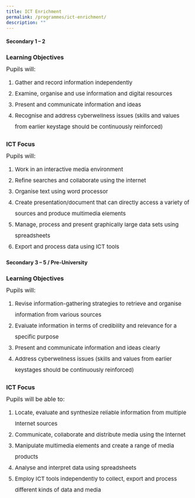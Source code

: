 ```yaml
---
title: ICT Enrichment
permalink: /programmes/ict-enrichment/
description: ""
---
```

<h4>Secondary 1 &ndash; 2</h4>

<p style="font-size:16px; line-height:2;"><strong>Learning Objectives<br /></strong>Pupils will:</p>

<ol style="margin-top:-10px">
<li style="font-size:15px; line-height:2;">Gather and record information independently</li>
<li style="font-size:15px; line-height:2;">Examine, organise and use information and digital resources</li>
<li style="font-size:15px; line-height:2;">Present and communicate information and ideas</li>
<li style="font-size:15px; line-height:2;">Recognise and address cyberwellness issues (skills and values from earlier keystage should be continuously reinforced)</li>
</ol>

<p style="font-size:16px; line-height:2;"><strong>ICT Focus<br /></strong>Pupils will:</p>

<ol style="margin-top:-10px;">
<li style="font-size:15px; line-height:2;">Work in an interactive media environment</li>
<li style="font-size:15px; line-height:2;">Refine searches and collaborate using the internet</li>
<li style="font-size:15px; line-height:2;">Organise text using word processor</li>
<li style="font-size:15px; line-height:2;">Create presentation/document that can directly access a variety of sources and produce multimedia elements</li>
<li style="font-size:15px; line-height:2;">Manage, process and present graphically large data sets using spreadsheets</li>
<li style="font-size:15px; line-height:2;">Export and process data using ICT tools</li>
</ol>

<h4>Secondary 3 &ndash; 5 / Pre-University</h4>

<p style="font-size:16px; line-height:2;"><strong>Learning Objectives<br /></strong>Pupils will:</p>

<ol style="margin-top:-10px;">
<li style="font-size:15px; line-height:2;">Revise information-gathering strategies to retrieve and organise information from various sources</li>
<li style="font-size:15px; line-height:2;">Evaluate information in terms of credibility and relevance for a specific purpose</li>
<li style="font-size:15px; line-height:2;">Present and communicate information and ideas clearly</li>
<li style="font-size:15px; line-height:2;">Address cyberwellness issues (skills and values from earlier keystages should be continuously reinforced)</li>
</ol>

<p style="font-size:16px; line-height:2;"><strong>ICT Focus<br /></strong>Pupils will be able to:</p>

<ol style="margin-top:-10px;">
<li style="font-size:15px; line-height:2;">Locate, evaluate and synthesize reliable information from multiple Internet sources</li>
<li style="font-size:15px; line-height:2;">Communicate, collaborate and distribute media using the Internet</li>
<li style="font-size:15px; line-height:2;">Manipulate multimedia elements and create a range of media products</li>
<li style="font-size:15px; line-height:2;">Analyse and interpret data using spreadsheets</li>
<li style="font-size:15px; line-height:2;">Employ ICT tools independently to collect, export and process different kinds of data and media</li>
</ol>